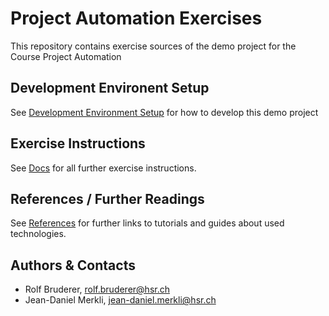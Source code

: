 # Project Automation Exercises

This repository contains exercise sources of the demo project for the Course Project Automation

## Development Environent Setup 

See [Development Environment Setup](docs/SETUP.md) for how to develop this demo project

## Exercise Instructions

See [Docs](docs) for all further exercise instructions.

## References / Further Readings

See [References](docs/References.md) for further links to tutorials and guides about used technologies.

## Authors & Contacts

* Rolf Bruderer, rolf.bruderer@hsr.ch
* Jean-Daniel Merkli, jean-daniel.merkli@hsr.ch
